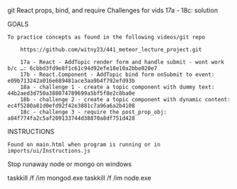 
git React props, bind, and require Challenges for vids 17a - 18c: solution

GOALS

    To practice concepts as found in the following videos/git repo

        https://github.com/witny23/441_meteor_lecture_project.git

        17a - React - AddTopic render form and handle submit - wont work b/c …: 6cbbd3fd9e8f1c61c94d92efe18e10a2bbe020e7
        17b - React.Component - AddTopic bind form onSubmit to event: e09b713242a016e689481ace3aa9b4f792efd93b
        18a - challenge 1 - create a topic component with dummy text: 44b2aed3d750a388074789699a5bf5f8e2c8ba0e
        18b - challenge 2 - create a topic component with dynamic content: ec4f5280a81d0efd92f42e3881c7a96a6a2b4108
        18c - challenge 3 - require the post_prop_obj: a84f774fa2c5af209133744d38870a8df751d428



INSTRUCTIONS

    Found on main.html when program is running or in imports/ui/Instructions.js



Stop runaway node or mongo on windows

taskkill /f /im mongod.exe
taskkill /f /im node.exe